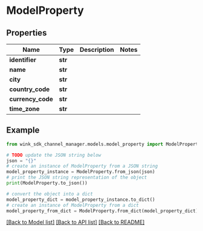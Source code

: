 # ModelProperty


## Properties

Name | Type | Description | Notes
------------ | ------------- | ------------- | -------------
**identifier** | **str** |  | 
**name** | **str** |  | 
**city** | **str** |  | 
**country_code** | **str** |  | 
**currency_code** | **str** |  | 
**time_zone** | **str** |  | 

## Example

```python
from wink_sdk_channel_manager.models.model_property import ModelProperty

# TODO update the JSON string below
json = "{}"
# create an instance of ModelProperty from a JSON string
model_property_instance = ModelProperty.from_json(json)
# print the JSON string representation of the object
print(ModelProperty.to_json())

# convert the object into a dict
model_property_dict = model_property_instance.to_dict()
# create an instance of ModelProperty from a dict
model_property_from_dict = ModelProperty.from_dict(model_property_dict)
```
[[Back to Model list]](../README.md#documentation-for-models) [[Back to API list]](../README.md#documentation-for-api-endpoints) [[Back to README]](../README.md)


